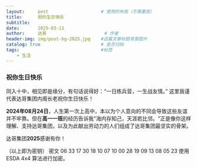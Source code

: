 ```yaml
---
layout:     post   				    # 使用的布局（不需要改）
title:      祝你生日快乐 
subtitle:   
date:       2025-03-13
author:     达哥 						# 作者
header-img: img/post-bg-2025.jpg 	#这篇文章标题背景图片
catalog: true 						# 是否归档
tags:								#标签
    - 生活
---
```


### 祝你生日快乐

同入十中，相见即是缘分，有句话说得好：“一日练兵营，一生战友情。”
这里我谨代表达哥集团内阁长老祝你生日快乐！

**2024年08月24日**，人生第一次上高中，本以为个人意向的不同会导致这些友谊并不牢靠。但在**高一一班**的经历告诉我"海内存知己，天涯若比邻。"正是像你这样理解、支持达哥集团，以及为此献出劳动力的人们组成了达哥集团最坚实的骨架。

达哥集团**2025**感谢有你！

（以上即为密钥）
密文
06 33 17 30
18 10 07 10
00 28 19 09
13 08 05 23
使用ESDA 4x4 算法进行加密。
